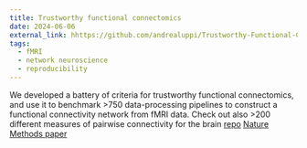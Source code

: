 ```yaml
---
title: Trustworthy functional connectomics
date: 2024-06-06
external_link: hhttps://github.com/andrealuppi/Trustworthy-Functional-Connectomics
tags:
  - fMRI
  - network neuroscience
  - reproducibility
---
```


We developed a battery of criteria for trustworthy functional connectomics, and use it to benchmark >750 data-processing pipelines to construct a functional connectivity network from fMRI data.
Check out also >200 different measures of pairwise connectivity for the brain [repo](https://github.com/netneurolab/liu_fc-pyspi) [Nature Methods paper](https://doi.org/10.1038/s41592-025-02704-4)

<!--more-->
